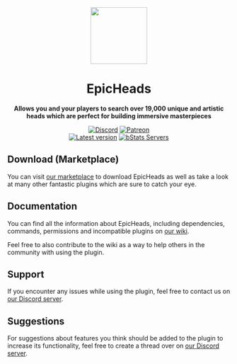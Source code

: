 <!--suppress HtmlDeprecatedAttribute -->
<div align="center">
<img src="https://craftaro.com/images/products/518/icons/m8k1iVH0YuKsEFT4viNYGy2X6FIlBWARNfPrmmZ2.png" width="128px">

# EpicHeads
**Allows you and your players to search over 19,000 unique and artistic heads which are perfect for building immersive masterpieces**


[![Discord][Discord shield]][Discord invite]
[![Patreon][Patreon shield]][Patreon page]
<br>
[![Latest version][Latest version shield]][Marketplace page]
[![bStats Servers][bStats shield]][bStats page]
</div>


## Download (Marketplace)
You can visit [our marketplace][Marketplace page] to download EpicHeads as well as take a
look at many other fantastic plugins which are sure to catch your eye.

## Documentation
You can find all the information about EpicHeads, including dependencies, commands, permissions and incompatible
plugins on [our wiki][Plugin wiki].

Feel free to also contribute to the wiki as a way to help others in the community with using the plugin.

## Support
If you encounter any issues while using the plugin, feel free to contact us on
[our Discord server][Discord invite].

## Suggestions
For suggestions about features you think should be added to the plugin to increase its functionality, feel free to
create a thread over on [our Discord server][Discord invite].


[Marketplace page]: https://craftaro.com/marketplace/product/26
[Plugin wiki]: https://wiki.craftaro.com/index.php/Epic_Heads
[Patreon page]: https://www.patreon.com/join/songoda
[Discord invite]: https://discord.gg/craftaro
[bStats page]: https://bstats.org/plugin/bukkit/EpicHeads/4620

[Patreon shield]: https://img.shields.io/badge/-Support_us_on_Patreon-F96854.svg?logo=patreon&style=flat&logoColor=white
[Discord shield]: https://img.shields.io/discord/293212540723396608?color=5865F2&label=Discord&logo=discord&logoColor=5865F2
[bStats shield]: https://img.shields.io/bstats/servers/4620?label=Servers
[Latest version shield]: https://img.shields.io/badge/dynamic/xml?style=flat&color=blue&logo=github&logoColor=white&label=Latest&url=https%3A%2F%2Fraw.githubusercontent.com%2Fcraftaro%2FEpicHeads%2Fmaster%2Fpom.xml&query=%2F*%5Blocal-name()%3D'project'%5D%2F*%5Blocal-name()%3D'version'%5D
